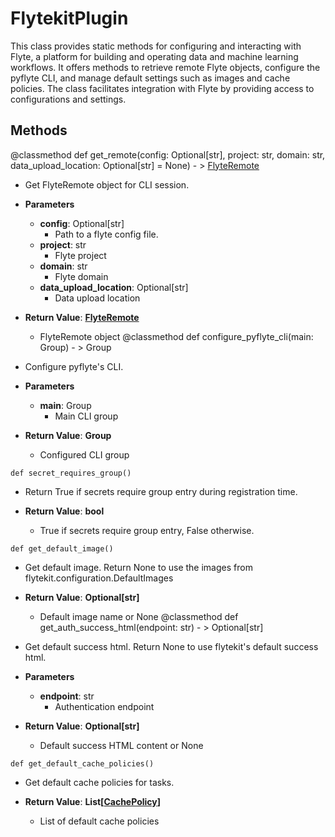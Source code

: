 # FlytekitPlugin

This class provides static methods for configuring and interacting with Flyte, a platform for building and operating data and machine learning workflows. It offers methods to retrieve remote Flyte objects, configure the pyflyte CLI, and manage default settings such as images and cache policies. The class facilitates integration with Flyte by providing access to configurations and settings.



## Methods
@classmethod
def get_remote(config: Optional[str], project: str, domain: str, data_upload_location: Optional[str] = None) - > [FlyteRemote](flytekit_remote_remote_flyteremote)
-  Get FlyteRemote object for CLI session.
- **Parameters**

  - **config**: Optional[str]
    - Path to a flyte config file.
  - **project**: str
    - Flyte project
  - **domain**: str
    - Flyte domain
  - **data_upload_location**: Optional[str]
    - Data upload location

- **Return Value**:
**[FlyteRemote](flytekit_remote_remote_flyteremote)**
  - FlyteRemote object
@classmethod
def configure_pyflyte_cli(main: Group) - > Group
-  Configure pyflyte&#x27;s CLI.
- **Parameters**

  - **main**: Group
    - Main CLI group

- **Return Value**:
**Group**
  - Configured CLI group
```@classmethod
def secret_requires_group()
```
-  Return True if secrets require group entry during registration time.

- **Return Value**:
**bool**
  - True if secrets require group entry, False otherwise.
```@classmethod
def get_default_image()
```
-  Get default image. Return None to use the images from flytekit.configuration.DefaultImages

- **Return Value**:
**Optional[str]**
  - Default image name or None
@classmethod
def get_auth_success_html(endpoint: str) - > Optional[str]
-  Get default success html. Return None to use flytekit&#x27;s default success html.
- **Parameters**

  - **endpoint**: str
    - Authentication endpoint

- **Return Value**:
**Optional[str]**
  - Default success HTML content or None
```@classmethod
def get_default_cache_policies()
```
-  Get default cache policies for tasks.

- **Return Value**:
**List[[CachePolicy](flytekit_core_cache_cachepolicy)]**
  - List of default cache policies
